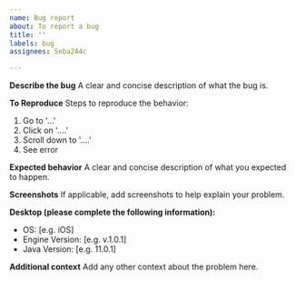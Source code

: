 ```yaml
---
name: Bug report
about: To report a bug
title: ''
labels: bug
assignees: Seba244c

---
```


**Describe the bug**
A clear and concise description of what the bug is.

**To Reproduce**
Steps to reproduce the behavior:
1. Go to '...'
2. Click on '....'
3. Scroll down to '....'
4. See error

**Expected behavior**
A clear and concise description of what you expected to happen.

**Screenshots**
If applicable, add screenshots to help explain your problem.

**Desktop (please complete the following information):**
 - OS: [e.g. iOS]
 - Engine Version: [e.g. v.1.0.1]
 - Java Version: [e.g. 11.0.1]

**Additional context**
Add any other context about the problem here.

